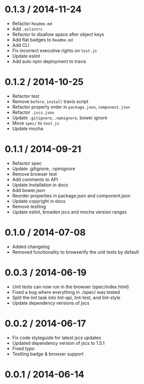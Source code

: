 
0.1.3 / 2014-11-24
==================

 * Refactor `Readme.md`
 * Add `.eslintrc`
 * Refactor to disallow space after object keys
 * Add flat badges to `Readme.md`
 * Add CLI
 * Fix incorrect executive rights on `test.js`
 * Update eslint
 * Add auto npm deployment to travis

0.1.2 / 2014-10-25
==================

 * Refactor test
 * Remove `before_install` travis script
 * Refactor property order in `package.json`, `component.json`
 * Refactor `.jscs.json`
 * Update `.gitignore`, `.npmignore`, bower ignore
 * Move `spec/` to `test.js`
 * Update mocha

0.1.1 / 2014-09-21
==================

 * Refactor spec
 * Update .gitignore, .npmignore
 * Remove browser test
 * Add comments to API
 * Update Installation in docs
 * Add bower.json
 * Reorder properties in package.json and component.json
 * Update copyright in docs
 * Remove testling
 * Update eslint, broaden jscs and mocha version ranges

0.1.0 / 2014-07-08
==================

 * Added changelog
 * Removed functionality to browserify the unit tests by default

0.0.3 / 2014-06-19
==================

 * Unit tests can now run in the browser (spec/index.html)
 * Fixed a bug where everything in ./spec/ was tested
 * Split the lint task into lint-api, lint-test, and lint-style
 * Update dependency versions of jscs

0.0.2 / 2014-06-17
==================

 * Fix code styleguide for latest jscs updates
 * Updated dependency version of jscs to 1.5.1
 * Fixed typo
 * Testling badge & browser support

0.0.1 / 2014-06-14
==================

